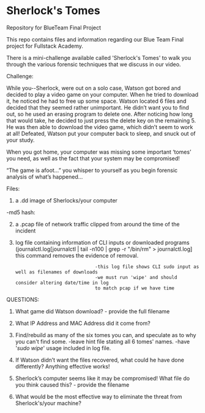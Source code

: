 # Sherlock's Tomes
Repository for BlueTeam Final Project


This repo contains files and information regarding our Blue Team Final project for Fullstack Academy.

There is a mini-challenge available called 'Sherlock's Tomes' to walk you through the various forensic techniques that we discuss in our video.


Challenge:

While you--Sherlock, were out on a solo case, Watson got bored and decided to play a video game on your computer. When he tried to download it, he noticed he had to free up some space. Watson located 6 files and decided that they seemed rather unimportant. He didn’t want you to find out, so he used an erasing program to delete one. After noticing how long that would take, he decided to just press the delete key on the remaining 5. He was then able to download the video game, which didn’t seem to work at all! Defeated, Watson put your computer back to sleep, and snuck out of your study.

When you got home, your computer was missing some important ‘tomes’ you need, as well as the fact that your system may be compromised!

“The game is afoot…” you whisper to yourself as you begin forensic analysis of what’s happened…

Files:
1. a .dd image of Sherlocks/your computer

  -md5 hash:

2. a .pcap file of network traffic clipped from around the time of the incident

3. log file containing information of CLI inputs or downloaded programs (journalctl.log[journalctl | tail -n100 | grep -r "/bin/rm" > journalctl.log] this command removes the evidence of removal.


									-this log file shows CLI sudo input as well as filenames of downloads
									-we must run 'wipe' and should consider altering date/time in log
									to match pcap if we have time




QUESTIONS:
1. What game did Watson download? - provide the full filename 

2. What IP Address and MAC Address did it come from?

3. Find/rebuild as many of the six tomes you can, and speculate as to why you can't find some.
	-leave hint file stating all 6 tomes' names.
	-have '_sudo wipe_' usage included in log file.

4. If Watson didn’t want the files recovered, what could he have done differently? Anything effective works!

5. Sherlock’s computer seems like it may be compromised! What file do you think caused this? - provide the filename

6. What would be the most effective way to eliminate the threat from Sherlock's/your machine?

